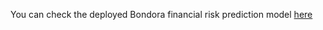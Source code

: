 You can check the deployed Bondora financial risk prediction model [here](https://model-deployment-c4be.onrender.com)
